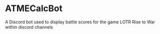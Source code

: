 # ATMECalcBot
A Discord bot used to display battle scores for the game LOTR Rise to War within discord channels
